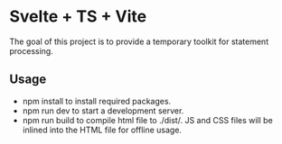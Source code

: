# Svelte + TS + Vite

The goal of this project is to provide a temporary toolkit for statement processing.

## Usage

- npm install to install required packages.
- npm run dev to start a development server.
- npm run build to compile html file to ./dist/. JS and CSS files will be inlined into the HTML file for offline usage.
